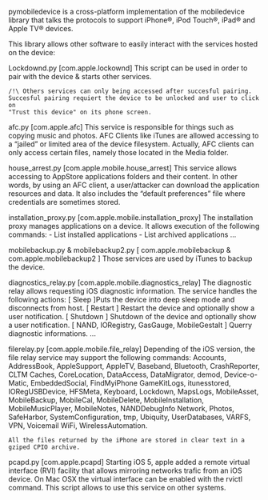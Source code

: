 pymobiledevice is a cross-platform implementation of the mobiledevice library 
that talks the protocols to support iPhone®, iPod Touch®, iPad® and Apple TV® devices.


This library allows other software to easily interact with the services hosted on the device: 

Lockdownd.py [com.apple.lockownd]
    This script can be used in order to pair with the device & starts other services.
    
    /!\ Others services can only being accessed after succesful pairing.
    Succesful pairing requiert the device to be unlocked and user to click on 
    "Trust this device" on its phone screen.
     

afc.py [com.apple.afc]
    This service is responsible for things such as copying music and photos. AFC Clients like iTunes 
    are allowed accessing to a “jailed” or limited area of the device filesystem. Actually, AFC clients can 
    only access certain files, namely those located in the Media folder.


house_arrest.py [com.apple.mobile.house_arrest]
    This service allows accessing to AppStore applications folders and their content.
    In other words, by using an AFC client, a user/attacker can download the application resources and data. 
    It also includes the “default preferences” file where credentials are sometimes stored. 


installation_proxy.py [com.apple.mobile.installation_proxy]
    The installation proxy manages applications on a device. 
    It allows execution of the following commands:
        - List installed applications 
        - List archived applications 
        ...


mobilebackup.py & mobilebackup2.py [ com.apple.mobilebackup & com.apple.mobilebackup2 ] 
    Those services are used by iTunes to backup the device. 


diagnostics_relay.py [com.apple.mobile.diagnostics_relay]
    The diagnostic relay allows requesting iOS diagnostic information. 
    The service handles the following actions: 
        [ Sleep ]Puts the device into deep sleep mode and disconnects from host. 
        [ Restart ] Restart the device and optionally show a user notification. 
        [ Shutdown ] Shutdown of the device and optionally show a user notification. 
        [ NAND, IORegistry, GasGauge, MobileGestalt ] Querry diagnostic informations.
        ...


filerelay.py [com.apple.mobile.file_relay]
    Depending of the iOS version, the file relay service may support the following commands:
        Accounts, AddressBook, AppleSupport, AppleTV, Baseband, Bluetooth, CrashReporter, CLTM 
        Caches, CoreLocation, DataAccess, DataMigrator, demod, Device-o-Matic, EmbeddedSocial, FindMyiPhone
        GameKitLogs, itunesstored, IORegUSBDevice, HFSMeta, Keyboard, Lockdown, MapsLogs, MobileAsset,
        MobileBackup, MobileCal, MobileDelete, MobileInstallation, MobileMusicPlayer, MobileNotes, NANDDebugInfo
        Network, Photos, SafeHarbor, SystemConfiguration, tmp, Ubiquity, UserDatabases, VARFS, VPN, Voicemail 
        WiFi, WirelessAutomation.

    All the files returned by the iPhone are stored in clear text in a gziped CPIO archive. 


pcapd.py [com.apple.pcapd]
    Starting iOS 5, apple added a remote virtual interface (RVI) facility that allows mirroring 
    networks trafic from an iOS device. 
    On Mac OSX the virtual interface can be enabled with the rvictl command.
    This script allows to use this service on other systems.


